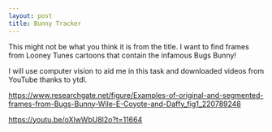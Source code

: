 ```yaml
---
layout: post
title: Bunny Tracker
---
```


This might not be what you think it is from the title. I want to find frames from Looney Tunes cartoons that contain the infamous Bugs Bunny!

I will use computer vision to aid me in this task and downloaded videos from YouTube thanks to ytdl.

<https://www.researchgate.net/figure/Examples-of-original-and-segmented-frames-from-Bugs-Bunny-Wile-E-Coyote-and-Daffy_fig1_220789248>

<https://youtu.be/oXlwWbU8l2o?t=11664>
